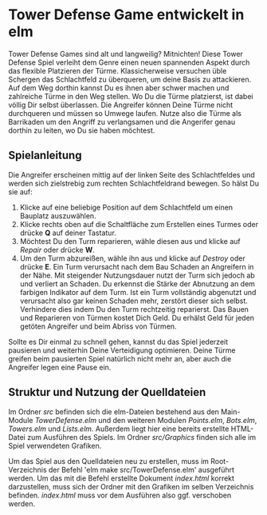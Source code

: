 # Tower Defense Game entwickelt in elm
Tower Defense Games sind alt und langweilig? Mitnichten! Diese Tower Defense Spiel verleiht dem Genre einen neuen spannenden Aspekt durch das flexible Platzieren der Türme. Klassicherweise versuchen üble Schergen das Schlachtfeld zu überqueren, um deine Basis zu attackieren. Auf dem Weg dorthin kannst Du es ihnen aber schwer machen und zahlreiche Türme in den Weg stellen. Wo Du die Türme platzierst, ist dabei völlig Dir selbst überlassen. Die Angreifer können Deine Türme nicht durchqueren und müssen so Umwege laufen. Nutze also die Türme als Barrikaden um den Angriff zu verlangsamen und die Angerifer genau dorthin zu leiten, wo Du sie haben möchtest.

## Spielanleitung
Die Angreifer erscheinen mittig auf der linken Seite des Schlachtfeldes und werden sich zielstrebig zum rechten Schlachtfeldrand bewegen. So hälst Du sie auf:
1. Klicke auf eine beliebige Position auf dem Schlachtfeld um einen Bauplatz auszuwählen.
2. Klicke rechts oben auf die Schaltfläche zum Erstellen eines Turmes oder drücke **Q** auf deiner Tastatur.
3. Möchtest Du den Turm reparieren, wähle diesen aus und klicke auf *Repair* oder drücke **W**.
4. Um den Turm abzureißen, wähle ihn aus und klicke auf *Destroy* oder drücke **E**.
Ein Turm verursacht nach dem Bau Schaden an Angreifern in der Nähe. Mit steigender Nutzungsdauer nutzt der Turm sich jedoch ab und verliert an Schaden. Du erkennst die Stärke der Abnutzung an dem farbigen Indikator auf dem Turm. Ist ein Turm vollständig abgenutzt und verursacht also gar keinen Schaden mehr, zerstört dieser sich selbst. Verhindere dies indem Du den Turm rechtzeitig reparierst. Das Bauen und Reparieren von Türmen kostet Dich Geld. Du erhälst Geld für jeden getöten Angreifer und beim Abriss von Türmen.

Sollte es Dir einmal zu schnell gehen, kannst du das Spiel jederzeit pausieren und weiterhin Deine Verteidigung optimieren. Deine Türme greifen beim pausierten Spiel natürlich nicht mehr an, aber auch die Angreifer legen eine Pause ein.

## Struktur und Nutzung der Quelldateien
Im Ordner *src* befinden sich die elm-Dateien bestehend aus den Main-Module *TowerDefense.elm* und den weiteren Modulen *Points.elm*, *Bots.elm*, *Towers.elm* und *Lists.elm*. Außerdem liegt hier eine bereits erstellte HTML-Datei zum Ausführen des Spiels. Im Ordner *src/Graphics* finden sich alle im Spiel verwendeten Grafiken.

Um das Spiel aus den Quelldateien neu zu erstellen, muss im Root-Verzeichnis der Befehl 'elm make src/TowerDefense.elm' ausgeführt werden. Um das mit die Befehl erstellte Dokument *index.html* korrekt darzustellen, muss sich der Ordner mit den Grafiken im selben Verzeichnis befinden. *index.html* muss vor dem Ausführen also ggf. verschoben werden.